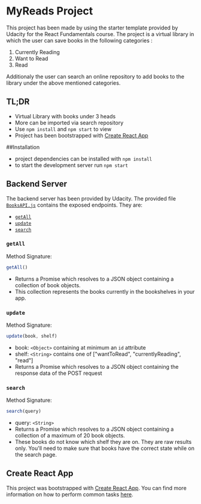 # MyReads Project

This project has been made by using the starter template provided by Udacity for the React Fundamentals course. The project is a virtual library in which the user can save books in the following categories :
1) Currently Reading
2) Want to Read
3) Read

Additionaly the user can search an online repository to add books to the library under the above mentioned categories.


## TL;DR
* Virtual Library with books under 3 heads
* More can be imported via search repository
* Use `npm install` and `npm start` to view
* Project has been bootstrapped with [Create React App](https://github.com/facebookincubator/create-react-app)


##Installation

* project dependencies can be installed with `npm install`
* to start the development server run `npm start`


## Backend Server

The backend server has been provided by Udacity. The provided file [`BooksAPI.js`](src/BooksAPI.js) contains the exposed endpoints. They are:

* [`getAll`](#getall)
* [`update`](#update)
* [`search`](#search)

### `getAll`

Method Signature:

```js
getAll()
```

* Returns a Promise which resolves to a JSON object containing a collection of book objects.
* This collection represents the books currently in the bookshelves in your app.

### `update`

Method Signature:

```js
update(book, shelf)
```

* book: `<Object>` containing at minimum an `id` attribute
* shelf: `<String>` contains one of ["wantToRead", "currentlyReading", "read"]
* Returns a Promise which resolves to a JSON object containing the response data of the POST request

### `search`

Method Signature:

```js
search(query)
```

* query: `<String>`
* Returns a Promise which resolves to a JSON object containing a collection of a maximum of 20 book objects.
* These books do not know which shelf they are on. They are raw results only. You'll need to make sure that books have the correct state while on the search page.


## Create React App

This project was bootstrapped with [Create React App](https://github.com/facebookincubator/create-react-app). You can find more information on how to perform common tasks [here](https://github.com/facebookincubator/create-react-app/blob/master/packages/react-scripts/template/README.md).
